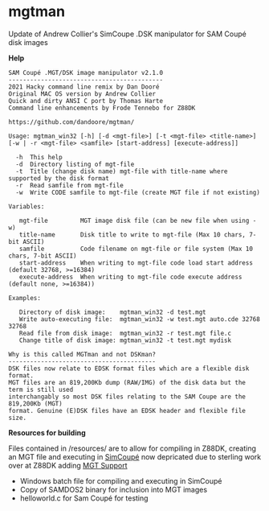 # mgtman
Update of Andrew Collier's SimCoupe .DSK manipulator for SAM Coupé disk images

**Help**
        
	SAM Coupé .MGT/DSK image manipulator v2.1.0
	-------------------------------------------
	2021 Hacky command line remix by Dan Dooré
	Original MAC OS version by Andrew Collier
	Quick and dirty ANSI C port by Thomas Harte
	Command line enhancements by Frode Tennebo for Z88DK
	
	https://github.com/dandoore/mgtman/
	
	Usage: mgtman_win32 [-h] [-d <mgt-file>] [-t <mgt-file> <title-name>] [-w | -r <mgt-file> <samfile> [start-address] [execute-address]]
	
	  -h  This help
	  -d  Directory listing of mgt-file
	  -t  Title (change disk name) mgt-file with title-name where supported by the disk format
	  -r  Read samfile from mgt-file
	  -w  Write CODE samfile to mgt-file (create MGT file if not existing)
	
	Variables:
	
	   mgt-file         MGT image disk file (can be new file when using -w)
	   title-name       Disk title to write to mgt-file (Max 10 chars, 7-bit ASCII)
	   samfile          Code filename on mgt-file or file system (Max 10 chars, 7-bit ASCII)
	   start-address    When writing to mgt-file code load start address (default 32768, >=16384)
	   execute-address  When writing to mgt-file code execute address (default none, >=16384))

	Examples:

	   Directory of disk image:    mgtman_win32 -d test.mgt
	   Write auto-executing file:  mgtman_win32 -w test.mgt auto.cde 32768 32768
	   Read file from disk image:  mgtman_win32 -r test.mgt file.c
	   Change title of disk image: mgtman_win32 -t test.mgt mydisk

	Why is this called MGTman and not DSKman?
	-----------------------------------------
	DSK files now relate to EDSK format files which are a flexible disk format.
	MGT files are an 819,200Kb dump (RAW/IMG) of the disk data but the term is still used
	interchangably so most DSK files relating to the SAM Coupe are the 819,200Kb (MGT)
	format. Genuine (E)DSK files have an EDSK header and flexible file size.

**Resources for building**

Files contained in /resources/ are to allow for compiling in Z88DK, creating an MGT file and executing in [SimCoupé](https://github.com/simonowen/simcoupe) now depricated due to sterling work over at Z88DK adding [MGT Support](https://github.com/z88dk/z88dk/commit/fa1f1b45901e4412f190353647667192b4c2e61b)
* Windows batch file for compiling and executing in SimCoupé
* Copy of SAMDOS2 binary for inclusion into MGT images
* helloworld.c for Sam Coupé for testing
